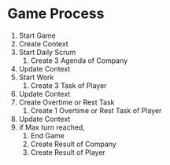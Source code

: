 # Game Process

1. Start Game
2. Create Context
3. Start Daily Scrum
   1. Create 3 Agenda of Company
4. Update Context
5. Start Work
   1. Create 3 Task of Player
6. Update Context
7. Create Overtime or Rest Task
   1. Create 1 Overtime or Rest Task of Player
8. Update Context
9. if Max turn reached,
   1.  End Game
      1. Create Result of Company
      2. Create Result of Player